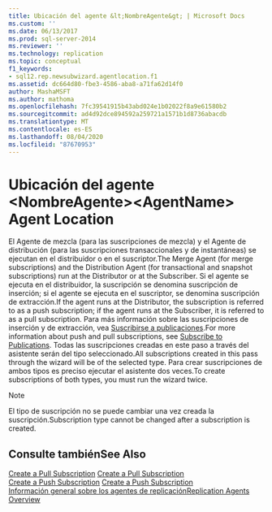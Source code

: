 ```yaml
---
title: Ubicación del agente &lt;NombreAgente&gt; | Microsoft Docs
ms.custom: ''
ms.date: 06/13/2017
ms.prod: sql-server-2014
ms.reviewer: ''
ms.technology: replication
ms.topic: conceptual
f1_keywords:
- sql12.rep.newsubwizard.agentlocation.f1
ms.assetid: dc664d80-fbe3-4586-aba8-a71fa62d14f0
author: MashaMSFT
ms.author: mathoma
ms.openlocfilehash: 7fc39541915b43abd024e1b02022f8a9e61580b2
ms.sourcegitcommit: ad4d92dce894592a259721a1571b1d8736abacdb
ms.translationtype: MT
ms.contentlocale: es-ES
ms.lasthandoff: 08/04/2020
ms.locfileid: "87670953"
---
```

# <a name="ltagentnamegt-agent-location"></a><span data-ttu-id="c1813-102">Ubicación del agente &lt;NombreAgente&gt;</span><span class="sxs-lookup"><span data-stu-id="c1813-102">&lt;AgentName&gt; Agent Location</span></span>
  <span data-ttu-id="c1813-103">El Agente de mezcla (para las suscripciones de mezcla) y el Agente de distribución (para las suscripciones transaccionales y de instantáneas) se ejecutan en el distribuidor o en el suscriptor.</span><span class="sxs-lookup"><span data-stu-id="c1813-103">The Merge Agent (for merge subscriptions) and the Distribution Agent (for transactional and snapshot subscriptions) run at the Distributor or at the Subscriber.</span></span> <span data-ttu-id="c1813-104">Si el agente se ejecuta en el distribuidor, la suscripción se denomina suscripción de inserción; si el agente se ejecuta en el suscriptor, se denomina suscripción de extracción.</span><span class="sxs-lookup"><span data-stu-id="c1813-104">If the agent runs at the Distributor, the subscription is referred to as a push subscription; if the agent runs at the Subscriber, it is referred to as a pull subscription.</span></span> <span data-ttu-id="c1813-105">Para más información sobre las suscripciones de inserción y de extracción, vea [Suscribirse a publicaciones](subscribe-to-publications.md).</span><span class="sxs-lookup"><span data-stu-id="c1813-105">For more information about push and pull subscriptions, see [Subscribe to Publications](subscribe-to-publications.md).</span></span> <span data-ttu-id="c1813-106">Todas las suscripciones creadas en este paso a través del asistente serán del tipo seleccionado.</span><span class="sxs-lookup"><span data-stu-id="c1813-106">All subscriptions created in this pass through the wizard will be of the selected type.</span></span> <span data-ttu-id="c1813-107">Para crear suscripciones de ambos tipos es preciso ejecutar el asistente dos veces.</span><span class="sxs-lookup"><span data-stu-id="c1813-107">To create subscriptions of both types, you must run the wizard twice.</span></span>  
  
> [!NOTE]  
>  <span data-ttu-id="c1813-108">El tipo de suscripción no se puede cambiar una vez creada la suscripción.</span><span class="sxs-lookup"><span data-stu-id="c1813-108">Subscription type cannot be changed after a subscription is created.</span></span>  
  
## <a name="see-also"></a><span data-ttu-id="c1813-109">Consulte también</span><span class="sxs-lookup"><span data-stu-id="c1813-109">See Also</span></span>  
 <span data-ttu-id="c1813-110">[Create a Pull Subscription](create-a-pull-subscription.md) </span><span class="sxs-lookup"><span data-stu-id="c1813-110">[Create a Pull Subscription](create-a-pull-subscription.md) </span></span>  
 <span data-ttu-id="c1813-111">[Create a Push Subscription](create-a-push-subscription.md) </span><span class="sxs-lookup"><span data-stu-id="c1813-111">[Create a Push Subscription](create-a-push-subscription.md) </span></span>  
 [<span data-ttu-id="c1813-112">Información general sobre los agentes de replicación</span><span class="sxs-lookup"><span data-stu-id="c1813-112">Replication Agents Overview</span></span>](agents/replication-agents-overview.md)  
  
  
